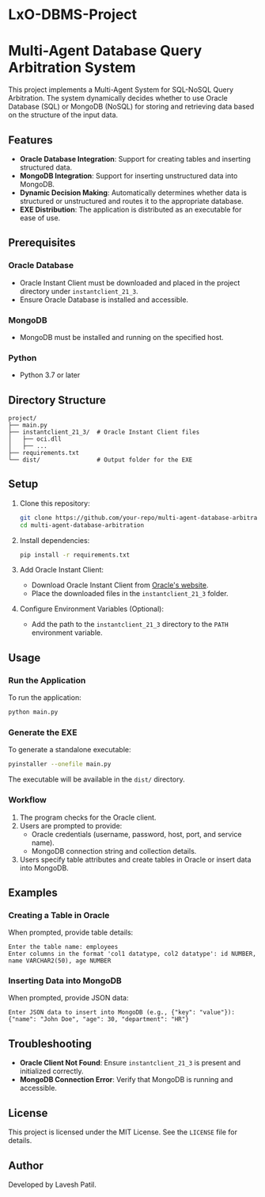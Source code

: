 # LxO-DBMS-Project
# Multi-Agent Database Query Arbitration System

This project implements a Multi-Agent System for SQL-NoSQL Query Arbitration. The system dynamically decides whether to use Oracle Database (SQL) or MongoDB (NoSQL) for storing and retrieving data based on the structure of the input data.

## Features

- **Oracle Database Integration**: Support for creating tables and inserting structured data.
- **MongoDB Integration**: Support for inserting unstructured data into MongoDB.
- **Dynamic Decision Making**: Automatically determines whether data is structured or unstructured and routes it to the appropriate database.
- **EXE Distribution**: The application is distributed as an executable for ease of use.

## Prerequisites

### Oracle Database

- Oracle Instant Client must be downloaded and placed in the project directory under `instantclient_21_3`.
- Ensure Oracle Database is installed and accessible.

### MongoDB

- MongoDB must be installed and running on the specified host.

### Python

- Python 3.7 or later

## Directory Structure

```
project/
├── main.py
├── instantclient_21_3/  # Oracle Instant Client files
│   ├── oci.dll
│   ├── ...
├── requirements.txt
└── dist/                # Output folder for the EXE
```

## Setup

1. Clone this repository:

   ```bash
   git clone https://github.com/your-repo/multi-agent-database-arbitration.git
   cd multi-agent-database-arbitration
   ```

2. Install dependencies:

   ```bash
   pip install -r requirements.txt
   ```

3. Add Oracle Instant Client:

   - Download Oracle Instant Client from [Oracle's website](https://www.oracle.com/database/technologies/instant-client.html).
   - Place the downloaded files in the `instantclient_21_3` folder.

4. Configure Environment Variables (Optional):

   - Add the path to the `instantclient_21_3` directory to the `PATH` environment variable.

## Usage

### Run the Application

To run the application:

```bash
python main.py
```

### Generate the EXE

To generate a standalone executable:

```bash
pyinstaller --onefile main.py
```

The executable will be available in the `dist/` directory.

### Workflow

1. The program checks for the Oracle client.
2. Users are prompted to provide:
   - Oracle credentials (username, password, host, port, and service name).
   - MongoDB connection string and collection details.
3. Users specify table attributes and create tables in Oracle or insert data into MongoDB.

## Examples

### Creating a Table in Oracle

When prompted, provide table details:

```
Enter the table name: employees
Enter columns in the format 'col1 datatype, col2 datatype': id NUMBER, name VARCHAR2(50), age NUMBER
```

### Inserting Data into MongoDB

When prompted, provide JSON data:

```
Enter JSON data to insert into MongoDB (e.g., {"key": "value"}):
{"name": "John Doe", "age": 30, "department": "HR"}
```

## Troubleshooting

- **Oracle Client Not Found**: Ensure `instantclient_21_3` is present and initialized correctly.
- **MongoDB Connection Error**: Verify that MongoDB is running and accessible.

## License

This project is licensed under the MIT License. See the `LICENSE` file for details.

## Author

Developed by Lavesh Patil.

